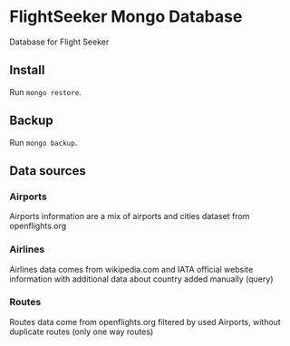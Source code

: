 # FlightSeeker Mongo Database

Database for Flight Seeker

## Install

Run `mongo restore`.

## Backup

Run `mongo backup`.

## Data sources

### Airports

Airports information are a mix of airports and cities dataset from openflights.org

### Airlines

Airlines data comes from wikipedia.com and IATA official website information with additional data about country added manually (query)

### Routes

Routes data come from openflights.org filtered by used Airports, without duplicate routes (only one way routes)
